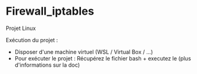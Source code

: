 # Firewall_iptables

Projet Linux

Exécution du projet :
  - Disposer d'une machine virtuel (WSL / Virtual Box / ...)
  - Pour exécuter le projet :
      Récupérez le fichier bash + executez le (plus d'informations sur la doc)
    
